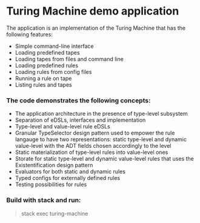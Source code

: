 # Turing Machine demo application

The application is an implementation of the Turing Machine
that has the following features:

- Simple command-line interface
- Loading predefined tapes
- Loading tapes from files and command line
- Loading predefined rules
- Loading rules from config files
- Running a rule on tape
- Listing rules and tapes

### The code demonstrates the following concepts:

- The application architecture in the presence of type-level subsystem
- Separation of eDSLs, interfaces and implementation
- Type-level and value-level rule eDSLs
- Granular TypeSelector design pattern used to empower
  the rule langauge to have two representations:
  static type-level and dynamic value-level with the ADT fields
  chosen accordingly to the level
- Static materialization of type-level rules into value-level ones
- Storate for static type-level and dynamic value-level rules
  that uses the Existentification design pattern
- Evaluators for both static and dynamic rules
- Typed configs for externally defined rules
- Testing possibilities for rules


### Build with stack and run:

> stack exec turing-machine

